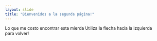```yaml
---
layout: slide
title: "Bienvenidos a la segunda página!"
---
```

Lo que me costo encontrar esta mierda
Utiliza la flecha hacia la izquierda para volver!
